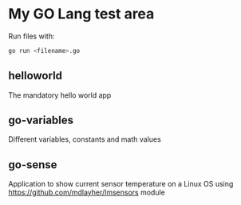 # My GO Lang test area

Run files with:

```sh
go run <filename>.go
```

## helloworld

The mandatory hello world app

## go-variables

Different variables, constants and math values

## go-sense

Application to show current sensor temperature on a Linux OS using https://github.com/mdlayher/lmsensors module
